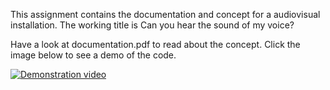 This assignment contains the documentation and concept for a audiovisual installation.
The working title is Can you hear the sound of my voice?

Have a look at documentation.pdf to read about the concept.
Click the image below to see a demo of the code.


[![Demonstration video](https://img.youtube.com/vi/Pcwy9Fo3dls/0.jpg)](https://www.youtube.com/watch?v=Pcwy9Fo3dls)
